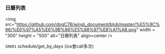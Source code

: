 ###  日曆列表





&lt;img src="https://github.com/dogC76/wing\_document/blob/master/%E5%9C%96/%E6%97%A5%E6%9B%86%E5%88%97%E8%A1%A8.png" width = "300" height = "500" alt="日曆列表" align=center /&gt;  



`SR001` schedule/get\_by\_days \(ios會call多次\)

